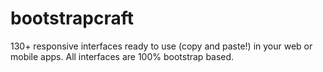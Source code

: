 # bootstrapcraft
130+ responsive interfaces ready to use (copy and paste!) in your web or mobile apps. All interfaces are 100% bootstrap based.
